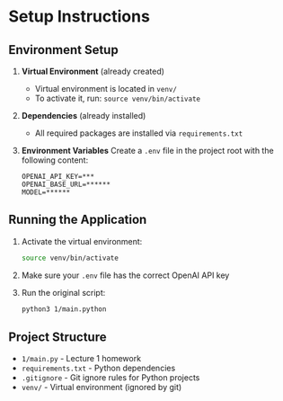 # Setup Instructions

## Environment Setup

1. **Virtual Environment** (already created)
   - Virtual environment is located in `venv/`
   - To activate it, run: `source venv/bin/activate`

2. **Dependencies** (already installed)
   - All required packages are installed via `requirements.txt`

3. **Environment Variables**
   Create a `.env` file in the project root with the following content:
   ```
   OPENAI_API_KEY=***
   OPENAI_BASE_URL=******
   MODEL=******
   ```

## Running the Application

1. Activate the virtual environment:
   ```bash
   source venv/bin/activate
   ```

2. Make sure your `.env` file has the correct OpenAI API key

3. Run the original script:
   ```bash
   python3 1/main.python
   ```


## Project Structure

- `1/main.py` - Lecture 1 homework
- `requirements.txt` - Python dependencies
- `.gitignore` - Git ignore rules for Python projects
- `venv/` - Virtual environment (ignored by git)
